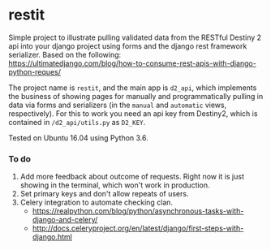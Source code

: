 # restit
Simple project to illustrate pulling validated data from the RESTful Destiny 2 api into your django project using forms and the django rest framework serializer. Based on the following:    
https://ultimatedjango.com/blog/how-to-consume-rest-apis-with-django-python-reques/

The project name is `restit`, and the main app is `d2_api`, which implements the business of showing pages for manually and programmatically pulling in data via forms and serializers (in the `manual` and `automatic` views, respectively). For this to work you need an api key from Destiny2, which is contained in `/d2_api/utils.py` as `D2_KEY`.

Tested on Ubuntu 16.04 using Python 3.6.

### To do
1. Add more feedback about outcome of requests. Right now it is just showing in the terminal, which won't work in production.
2. Set primary keys and don't allow repeats of users.
3. Celery integration to automate checking clan.    
    - https://realpython.com/blog/python/asynchronous-tasks-with-django-and-celery/
    - http://docs.celeryproject.org/en/latest/django/first-steps-with-django.html
